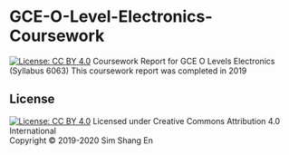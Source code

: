 # GCE-O-Level-Electronics-Coursework
[![License: CC BY 4.0](https://img.shields.io/badge/License-CC%20BY%204.0-lightgrey.svg)](https://creativecommons.org/licenses/by/4.0/)
Coursework Report for GCE O Levels Electronics (Syllabus 6063)
This coursework report was completed in 2019

## License
[![License: CC BY 4.0](https://licensebuttons.net/l/by/4.0/80x15.png)](https://creativecommons.org/licenses/by/4.0/)
Licensed under Creative Commons Attribution 4.0 International\
Copyright © 2019-2020 Sim Shang En